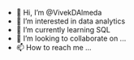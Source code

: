 - 👋 Hi, I’m @VivekDAlmeda
- 👀 I’m interested in data analytics
- 🌱 I’m currently learning SQL
- 💞️ I’m looking to collaborate on ...
- 📫 How to reach me ...

<!---
VivekDAlmeda/VivekDAlmeda is a ✨ special ✨ repository because its `README.md` (this file) appears on your GitHub profile.
You can click the Preview link to take a look at your changes.
--->
